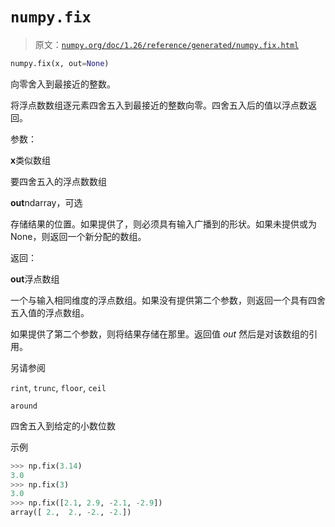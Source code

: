 # `numpy.fix`

> 原文：[`numpy.org/doc/1.26/reference/generated/numpy.fix.html`](https://numpy.org/doc/1.26/reference/generated/numpy.fix.html)

```py
numpy.fix(x, out=None)
```

向零舍入到最接近的整数。

将浮点数数组逐元素四舍五入到最接近的整数向零。四舍五入后的值以浮点数返回。

参数：

**x**类似数组

要四舍五入的浮点数数组

**out**ndarray，可选

存储结果的位置。如果提供了，则必须具有输入广播到的形状。如果未提供或为 None，则返回一个新分配的数组。

返回：

**out**浮点数组

一个与输入相同维度的浮点数组。如果没有提供第二个参数，则返回一个具有四舍五入值的浮点数组。

如果提供了第二个参数，则将结果存储在那里。返回值 *out* 然后是对该数组的引用。

另请参阅

`rint`, `trunc`, `floor`, `ceil`

`around`

四舍五入到给定的小数位数

示例

```py
>>> np.fix(3.14)
3.0
>>> np.fix(3)
3.0
>>> np.fix([2.1, 2.9, -2.1, -2.9])
array([ 2.,  2., -2., -2.]) 
```

